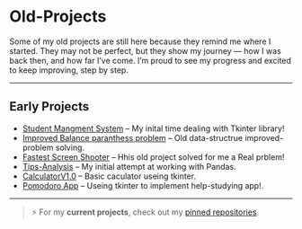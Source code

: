 # Old-Projects
Some of my old projects are still here because they remind me where I started. 
They may not be perfect, but they show my journey — how I was back then, and how far I’ve come. 
I’m proud to see my progress and excited to keep improving, step by step.

---

## Early Projects  
- [Student Mangment System](https://github.com/MohamedSa3d04/StudentMangmentSystem-1) – My inital time dealing with Tkinter library!
- [Improved Balance paranthess problem](https://github.com/MohamedSa3d04/Improved-Balance-paranthess-problem) – Old data-structrue improved-problem solving.  
- [Fastest Screen Shooter](https://github.com/MohamedSa3d04/Fastest-screen-shooter) – Hhis old project solved for me a Real prblem!  
- [Tips-Analysis](https://github.com/MohamedSa3d04/Tips-Analysis) – My initial attempt at working with Pandas.  
- [CalculatorV1.0](https://github.com/MohamedSa3d04/CalculatorV1.0) – Basic caculator useing tkinter.  
- [Pomodoro App](https://github.com/MohamedSa3d04/Pomodoro-app) – Useing tkinter to implement help-studying app!.  

---

> ⚡ For my **current projects**, check out my [pinned repositories](https://github.com/MohamedSa3d04).  
